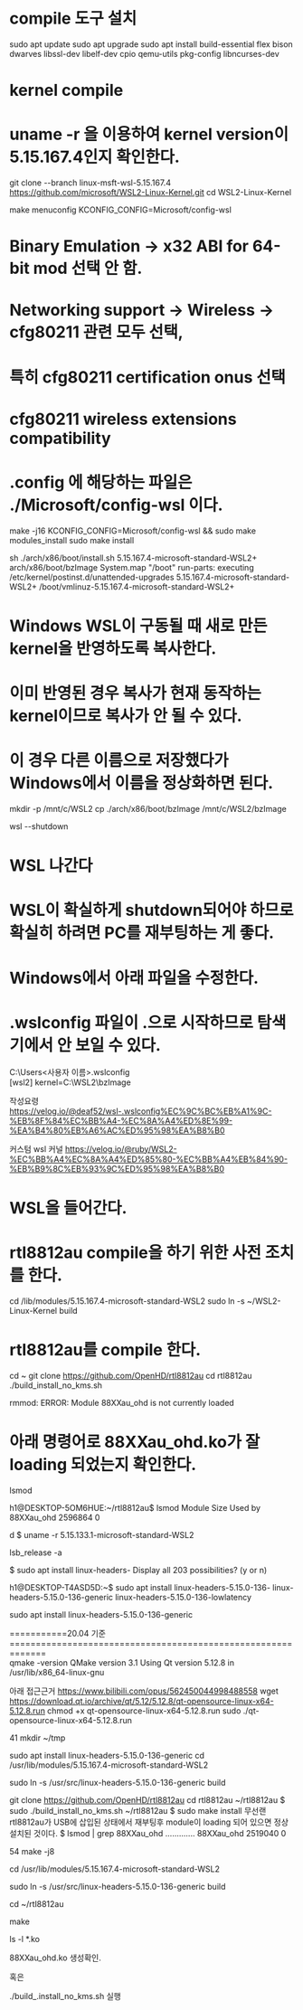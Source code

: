 

# compile 도구 설치

sudo apt update
sudo apt upgrade
sudo apt install build-essential flex bison dwarves libssl-dev libelf-dev cpio qemu-utils pkg-config  libncurses-dev

# kernel compile 
# uname -r 을 이용하여 kernel version이 5.15.167.4인지 확인한다.

git clone --branch linux-msft-wsl-5.15.167.4 https://github.com/microsoft/WSL2-Linux-Kernel.git
cd WSL2-Linux-Kernel

make menuconfig KCONFIG_CONFIG=Microsoft/config-wsl
# Binary Emulation -> x32 ABI for 64-bit mod 선택 안 함.
# Networking support -> Wireless -> cfg80211 관련 모두 선택,
# 특히 cfg80211 certification onus 선택
# cfg80211 wireless extensions compatibility
# .config 에 해당하는 파일은 ./Microsoft/config-wsl 이다.

make -j16 KCONFIG_CONFIG=Microsoft/config-wsl && sudo make modules_install
sudo make install

sh ./arch/x86/boot/install.sh 5.15.167.4-microsoft-standard-WSL2+ \
        arch/x86/boot/bzImage System.map "/boot"
run-parts: executing /etc/kernel/postinst.d/unattended-upgrades 5.15.167.4-microsoft-standard-WSL2+ /boot/vmlinuz-5.15.167.4-microsoft-standard-WSL2+


# Windows WSL이 구동될 때 새로 만든 kernel을 반영하도록 복사한다.
# 이미 반영된 경우 복사가 현재 동작하는 kernel이므로 복사가 안 될 수 있다.
# 이 경우 다른 이름으로 저장했다가 Windows에서 이름을 정상화하면 된다.
mkdir -p /mnt/c/WSL2
cp ./arch/x86/boot/bzImage /mnt/c/WSL2/bzImage

wsl --shutdown

# WSL 나간다
# WSL이 확실하게 shutdown되어야 하므로 확실히 하려면 PC를 재부팅하는 게 좋다.
# Windows에서 아래 파일을 수정한다.
# .wslconfig 파일이 .으로 시작하므로 탐색기에서 안 보일 수 있다.

C:\Users\<사용자 이름>\.wslconfig  
[wsl2]
kernel=C:\\WSL2\\bzImage 



작성요령
https://velog.io/@deaf52/wsl-.wslconfig%EC%9C%BC%EB%A1%9C-%EB%8F%84%EC%BB%A4-%EC%8A%A4%ED%8E%99-%EA%B4%80%EB%A6%AC%ED%95%98%EA%B8%B0

커스텀 wsl 커널
https://velog.io/@ruby/WSL2-%EC%BB%A4%EC%8A%A4%ED%85%80-%EC%BB%A4%EB%84%90-%EB%B9%8C%EB%93%9C%ED%95%98%EA%B8%B0


# WSL을 들어간다.

# rtl8812au compile을 하기 위한 사전 조치를 한다. 
cd /lib/modules/5.15.167.4-microsoft-standard-WSL2
sudo ln -s ~/WSL2-Linux-Kernel build

# rtl8812au를 compile 한다.
cd ~
git clone https://github.com/OpenHD/rtl8812au
cd rtl8812au
./build_install_no_kms.sh

rmmod: ERROR: Module 88XXau_ohd is not currently loaded

# 아래 명령어로 88XXau_ohd.ko가 잘 loading 되었는지 확인한다.
lsmod

h1@DESKTOP-5OM6HUE:~/rtl8812au$ lsmod
Module                  Size  Used by
88XXau_ohd           2596864  0





d
$ uname -r
5.15.133.1-microsoft-standard-WSL2

lsb_release -a


$ sudo apt install linux-headers-
Display all 203 possibilities? (y or n)

h1@DESKTOP-T4ASD5D:~$ sudo apt install linux-headers-5.15.0-136-
linux-headers-5.15.0-136-generic     linux-headers-5.15.0-136-lowlatency

sudo apt install linux-headers-5.15.0-136-generic


===========20.04 기준=============================================================  
qmake -version
QMake version 3.1
Using Qt version 5.12.8 in /usr/lib/x86_64-linux-gnu
 
아래 접근근거 https://www.bilibili.com/opus/562450044998488558
wget https://download.qt.io/archive/qt/5.12/5.12.8/qt-opensource-linux-x64-5.12.8.run
chmod +x qt-opensource-linux-x64-5.12.8.run
sudo ./qt-opensource-linux-x64-5.12.8.run


   41  mkdir ~/tmp

sudo apt install linux-headers-5.15.0-136-generic
cd /usr/lib/modules/5.15.167.4-microsoft-standard-WSL2

sudo ln -s  /usr/src/linux-headers-5.15.0-136-generic build

git clone https://github.com/OpenHD/rtl8812au
cd rtl8812au
~/rtl8812au $ sudo ./build_install_no_kms.sh
~/rtl8812au $ sudo make install
        무선랜 rtl8812au가 USB에 삽입된 상태에서 재부팅후 module이 loading 되어 있으면 정상 설치된 것이다.
$ lsmod | grep 88XXau_ohd 
        .............
        88XXau_ohd           2519040  0

        

   54  make -j8

   



cd /usr/lib/modules/5.15.167.4-microsoft-standard-WSL2

sudo ln -s  /usr/src/linux-headers-5.15.0-136-generic build

cd ~/rtl8812au

make 

ls -l *.ko

88XXau_ohd.ko 생성확인.

혹은

 ./build_.install_no_kms.sh 실행


